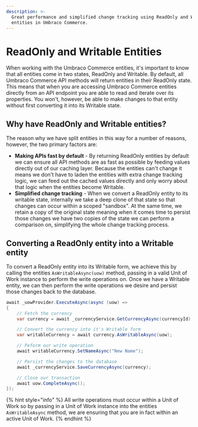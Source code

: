 ```yaml
---
description: >-
  Great performance and simplified change tracking using ReadOnly and Writable
  entities in Umbraco Commerce.
---
```


# ReadOnly and Writable Entities

When working with the Umbraco Commerce entities, it's important to know that all entities come in two states, ReadOnly and Writable. By default, all Umbraco Commerce API methods will return entities in their ReadOnly state. This means that when you are accessing Umbraco Commerce entities directly from an API endpoint you are able to read and iterate over its properties. You won't, however, be able to make changes to that entity without first converting it into its Writable state.

## Why have ReadOnly and Writable entities?

The reason why we have split entities in this way for a number of reasons, however, the two primary factors are:

* **Making APIs fast by default** - By returning ReadOnly entities by default we can ensure all API methods are as fast as possible by feeding values directly out of our caching layer. Because the entities can't change it means we don't have to laden the entities with extra change tracking logic, we can feed out the cached values directly and only worry about that logic when the entities become Writable.
* **Simplified change tracking** - When we convert a ReadOnly entity to its writable state, internally we take a deep clone of that state so that changes can occur within a scoped "sandbox". At the same time, we retain a copy of the original state meaning when it comes time to persist those changes we have two copies of the state we can perform a comparison on, simplifying the whole change tracking process.

## Converting a ReadOnly entity into a Writable entity

To convert a ReadOnly entity into its Writable form, we achieve this by calling the entities `AsWritableAsync(uow)` method, passing in a valid Unit of Work instance to perform the write operations on. Once we have a Writable entity, we can then perform the write operations we desire and persist those changes back to the database.

```csharp
await _uowProvider.ExecuteAsync(async (uow) =>
{
    // Fetch the currency
    var currency = await _currencyService.GetCurrencyAsync(currencyId);

    // Convert the currency into it's Writable form
    var writableCurrency = await currency.AsWritableAsync(uow);

    // Peform our write operation
    await writableCurrency.SetNameAsync("New Name");

    // Persist the changes to the database
    await _currencyService.SaveCurrencyAsync(currency);

    // Close our transaction
    await uow.CompleteAsync();
});

```

{% hint style="info" %}
All write operations must occur within a Unit of Work so by passing in a Unit of Work instance into the entities `AsWritableAsync` method, we are ensuring that you are in fact within an active Unit of Work.
{% endhint %}
